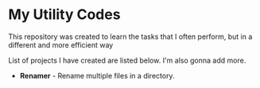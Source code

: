 # My Utility Codes

This repository was created to learn the tasks that I often perform, but in a different and more efficient way

List of projects I have created are listed below. I'm also gonna add more.

- **Renamer** - Rename multiple files in a directory.
